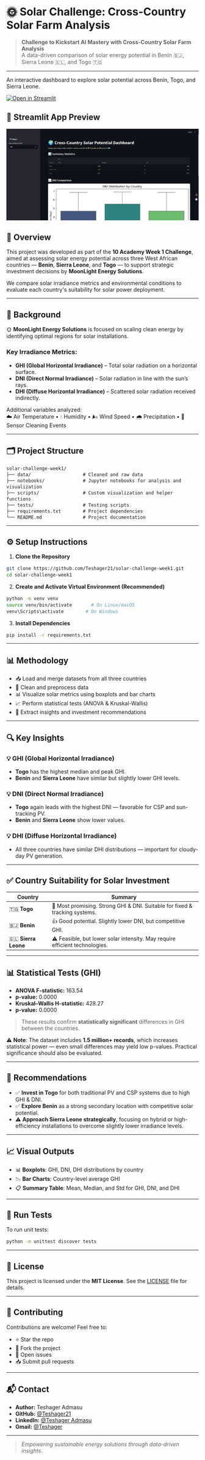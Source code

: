 # 🌞 Solar Challenge: Cross-Country Solar Farm Analysis

> **Challenge to Kickstart AI Mastery with Cross-Country Solar Farm Analysis**  
> A data-driven comparison of solar energy potential in Benin 🇧🇯, Sierra Leone 🇸🇱, and Togo 🇹🇬

---

An interactive dashboard to explore solar potential across Benin, Togo, and Sierra Leone.

[![Open in Streamlit](https://static.streamlit.io/badges/streamlit_badge_black_white.svg)](https://solar-challenge-week1-duuesqvcmfbwlyew8ffis3.streamlit.app/)



## 📸 Streamlit App Preview

![Streamlit App Screenshot](images/streamlit.png)
## 📌 Overview

This project was developed as part of the **10 Academy Week 1 Challenge**, aimed at assessing solar energy potential across three West African countries — **Benin**, **Sierra Leone**, and **Togo** — to support strategic investment decisions by **MoonLight Energy Solutions**.

We compare solar irradiance metrics and environmental conditions to evaluate each country's suitability for solar power deployment.

---

## 🧭 Background

🌞 **MoonLight Energy Solutions** is focused on scaling clean energy by identifying optimal regions for solar installations.

### Key Irradiance Metrics:

- **GHI (Global Horizontal Irradiance)** – Total solar radiation on a horizontal surface.
- **DNI (Direct Normal Irradiance)** – Solar radiation in line with the sun’s rays.
- **DHI (Diffuse Horizontal Irradiance)** – Scattered solar radiation received indirectly.

Additional variables analyzed:  
☁️ Air Temperature • 💧 Humidity • 🌬️ Wind Speed • 🌧️ Precipitation • 🧽 Sensor Cleaning Events

---

## 🗂️ Project Structure

```
solar-challenge-week1/
├── data/                   # Cleaned and raw data
├── notebooks/              # Jupyter notebooks for analysis and visualization
├── scripts/                # Custom visualization and helper functions
├── tests/                  # Testing scripts
├── requirements.txt        # Project dependencies
└── README.md               # Project documentation
```

---

## ⚙️ Setup Instructions

1. **Clone the Repository**

```bash
git clone https://github.com/Teshager21/solar-challenge-week1.git
cd solar-challenge-week1
```

2. **Create and Activate Virtual Environment (Recommended)**

```bash
python -m venv venv
source venv/bin/activate       # On Linux/macOS
venv\Scripts\activate        # On Windows
```

3. **Install Dependencies**

```bash
pip install -r requirements.txt
```

---

## 📊 Methodology

- 📥 Load and merge datasets from all three countries
- 🧼 Clean and preprocess data
- 📊 Visualize solar metrics using boxplots and bar charts
- 📈 Perform statistical tests (ANOVA & Kruskal-Wallis)
- 🧠 Extract insights and investment recommendations

---

## 🔍 Key Insights

### 💡 GHI (Global Horizontal Irradiance)
- **Togo** has the highest median and peak GHI.
- **Benin** and **Sierra Leone** have similar but slightly lower GHI levels.

### 💡 DNI (Direct Normal Irradiance)
- **Togo** again leads with the highest DNI — favorable for CSP and sun-tracking PV.
- **Benin** and **Sierra Leone** show lower values.

### 💡 DHI (Diffuse Horizontal Irradiance)
- All three countries have similar DHI distributions — important for cloudy-day PV generation.

---

## ✅ Country Suitability for Solar Investment

| Country       | Summary                                                                 |
|---------------|-------------------------------------------------------------------------|
| 🇹🇬 **Togo**       | 🌟 Most promising. Strong GHI & DNI. Suitable for fixed & tracking systems. |
| 🇧🇯 **Benin**      | 👍 Good potential. Slightly lower DNI, but competitive GHI.              |
| 🇸🇱 **Sierra Leone** | ⚠️ Feasible, but lower solar intensity. May require efficient technologies. |

---

## 📊 Statistical Tests (GHI)

- **ANOVA F-statistic:** 163.54  
- **p-value:** 0.0000  
- **Kruskal–Wallis H-statistic:** 428.27  
- **p-value:** 0.0000

> These results confirm **statistically significant** differences in GHI between the countries.

⚠️ **Note**: The dataset includes **1.5 million+ records**, which increases statistical power — even small differences may yield low p-values. Practical significance should also be evaluated.

---

## 📌 Recommendations

- ✅ **Invest in Togo** for both traditional PV and CSP systems due to high GHI & DNI.
- ✅ **Explore Benin** as a strong secondary location with competitive solar potential.
- ⚠️ **Approach Sierra Leone strategically**, focusing on hybrid or high-efficiency installations to overcome slightly lower irradiance levels.

---

## 📈 Visual Outputs

- 📊 **Boxplots**: GHI, DNI, DHI distributions by country
- 📉 **Bar Charts**: Country-level average GHI
- 📋 **Summary Table**: Mean, Median, and Std for GHI, DNI, and DHI

---

## 🧪 Run Tests

To run unit tests:

```bash
python -m unittest discover tests
```

---

## 📄 License

This project is licensed under the **MIT License**. See the [LICENSE](LICENSE) file for details.

---

## 🤝 Contributing

Contributions are welcome! Feel free to:

- ⭐ Star the repo
- 📂 Fork the project
- 🐛 Open issues
- 📥 Submit pull requests

---

## 📬 Contact

- **Author:** Teshager Admasu
- **GitHub:** [@Teshager21](https://github.com/Teshager21)
- **LinkedIn:** [@Teshager Admasu](https://www.linkedin.com/in/teshager-admasu-531090191)
- **Gmail:** [@Teshager](mailto:teshager8922@gmail.com)

---

> *Empowering sustainable energy solutions through data-driven insights.*
